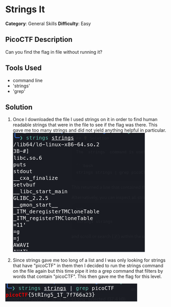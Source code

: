 # Strings It

**Category**: General Skills
**Difficulty**: Easy

## PicoCTF Description
Can you find the flag in file without running it?

## Tools Used
- command line
- 'strings'
- 'grep'

## Solution
1. Once I downloaded the file I used strings on it in order to find human readable
    strings that were in the file to see if the flag was there. This gave me too many
    strings and did not yield anything helpful in particular.
![Output](./stringscommand.png)


2. Since strings gave me too long of a list and I was only looking for strings that
    have "picoCTF" in them then I decided to run the strings command on the file again
    but this time pipe it into a grep command that filters by words that contain "picoCTF".
    This then gave me the flag for this level.

![Output](./stringsgrep.png)